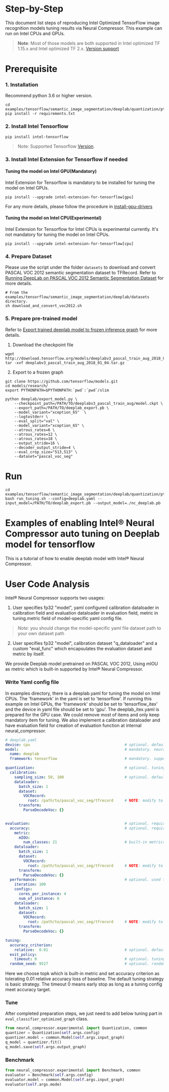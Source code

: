 Step-by-Step
============

This document list steps of reproducing Intel Optimized TensorFlow image recognition models tuning results via Neural Compressor.
This example can run on Intel CPUs and GPUs.

> **Note**: 
> Most of those models are both supported in Intel optimized TF 1.15.x and Intel optimized TF 2.x.
> [Version support](../../../../../../README.md#supported-frameworks)
# Prerequisite

### 1. Installation
  Recommend python 3.6 or higher version.

  ```shell
  cd examples/tensorflow/semantic_image_segmentation/deeplab/quantization/ptq
  pip install -r requirements.txt
  ```

### 2. Install Intel Tensorflow
```shell
pip install intel-tensorflow
```
> Note: Supported Tensorflow [Version](../../../../../../README.md#supported-frameworks).

### 3. Install Intel Extension for Tensorflow if needed
#### Tuning the model on Intel GPU(Mandatory)
Intel Extension for Tensorflow is mandatory to be installed for tuning the model on Intel GPUs.

```shell
pip install --upgrade intel-extension-for-tensorflow[gpu]
```
For any more details, please follow the procedure in [install-gpu-drivers](https://github.com/intel-innersource/frameworks.ai.infrastructure.intel-extension-for-tensorflow.intel-extension-for-tensorflow/blob/master/docs/install/install_for_gpu.md#install-gpu-drivers)

#### Tuning the model on Intel CPU(Experimental)
Intel Extension for Tensorflow for Intel CPUs is experimental currently. It's not mandatory for tuning the model on Intel CPUs.

```shell
pip install --upgrade intel-extension-for-tensorflow[cpu]
```

### 4. Prepare Dataset
Please use the script under the folder `datasets` to download and convert PASCAL VOC 2012 semantic segmentation dataset to TFRecord. Refer to [Running DeepLab on PASCAL VOC 2012 Semantic Segmentation Dataset](https://github.com/tensorflow/models/blob/master/research/deeplab/g3doc/pascal.md#running-deeplab-on-pascal-voc-2012-semantic-segmentation-dataset) for more details.
```shell
# From the examples/tensorflow/semantic_image_segmentation/deeplab/datasets directory.
sh download_and_convert_voc2012.sh
```

### 5. Prepare pre-trained model
Refer to [Export trained deeplab model to frozen inference graph](https://github.com/tensorflow/models/blob/master/research/deeplab/g3doc/export_model.md#export-trained-deeplab-model-to-frozen-inference-graph) for more details.

1. Download the checkpoint file
```shell
wget http://download.tensorflow.org/models/deeplabv3_pascal_train_aug_2018_01_04.tar.gz
tar -xvf deeplabv3_pascal_train_aug_2018_01_04.tar.gz
```
2. Export to a frozen graph
```shell
git clone https://github.com/tensorflow/models.git
cd models/research/
export PYTHONPATH=$PYTHONPATH:`pwd`:`pwd`/slim

python deeplab/export_model.py \ 
    --checkpoint_path=/PATH/TO/deeplabv3_pascal_train_aug/model.ckpt \ 
    --export_path=/PATH/TO/deeplab_export.pb \ 
    --model_variant="xception_65"  \ 
    --logtostderr \ 
    --eval_split="val" \ 
    --model_variant="xception_65" \ 
    --atrous_rates=6 \ 
    --atrous_rates=12 \ 
    --atrous_rates=18 \ 
    --output_stride=16 \ 
    --decoder_output_stride=4 \ 
    --eval_crop_size="513,513" \ 
    --dataset="pascal_voc_seg"
```

# Run
```shell
cd examples/tensorflow/semantic_image_segmentation/deeplab/quantization/ptq
bash run_tuning.sh --config=deeplab.yaml --input_model=/PATH/TO/deeplab_export.pb --output_model=./nc_deeplab.pb
```


Examples of enabling Intel® Neural Compressor auto tuning on Deeplab model for tensorflow
=======================================================

This is a tutorial of how to enable deeplab model with Intel® Neural Compressor.

# User Code Analysis

Intel® Neural Compressor supports two usages:

1. User specifies fp32 "model", yaml configured calibration dataloader in calibration field and evaluation dataloader in evaluation field, metric in tuning.metric field of model-specific yaml config file.

> *Note*: 
> you should change the model-specific yaml file dataset path to your own dataset path

2. User specifies fp32 "model", calibration dataset "q_dataloader" and a custom "eval_func" which encapsulates the evaluation dataset and metric by itself.

We provide Deeplab model pretrained on PASCAL VOC 2012, Using mIOU as metric which is built-in supported by Intel® Neural Compressor.

### Write Yaml config file

In examples directory, there is a deeplab.yaml for tuning the model on Intel CPUs. The 'framework' in the yaml is set to 'tensorflow'. If running this example on Intel GPUs, the 'framework' should be set to 'tensorflow_itex' and the device in yaml file should be set to 'gpu'. The deeplab_itex.yaml is prepared for the GPU case. We could remove most of items and only keep mandatory item for tuning. We also implement a calibration dataloader and have evaluation field for creation of evaluation function at internal neural_compressor.

```yaml
# deeplab.yaml
device: cpu                                          # optional. default value is cpu, other value is gpu.
model:                                               # mandatory. neural_compressor uses this model name and framework name to decide where to save tuning history and deploy yaml.
  name: deeplab
  framework: tensorflow                              # mandatory. supported values are tensorflow, pytorch, pytorch_ipex, onnxrt_integer, onnxrt_qlinear or mxnet; allow new framework backend extension.

quantization:                                        # optional. tuning constraints on model-wise for advance user to reduce tuning space.
  calibration:
    sampling_size: 50, 100                           # optional. default value is 100. used to set how many samples should be used in calibration.
    dataloader:
      batch_size: 1
      dataset:
        VOCRecord:
          root: /path/to/pascal_voc_seg/tfrecord     # NOTE: modify to calibration 
      transform:
        ParseDecodeVoc: {}


evaluation:                                          # optional. required if user doesn't provide eval_func in neural_compressor.Quantization.
  accuracy:                                          # optional. required if user doesn't provide eval_func in neural_compressor.Quantization.
    metric:
      mIOU: 
        num_classes: 21                              # built-in metrics are topk, map, f1, allow user to register new metric.
    dataloader:
      batch_size: 1
      dataset:
        VOCRecord:
          root: /path/to/pascal_voc_seg/tfrecord     # NOTE: modify to evaluation dataset location if needed
      transform:
        ParseDecodeVoc: {}
  performance:                                       # optional. used to benchmark performance of passing model.
    iteration: 100
    configs:
      cores_per_instance: 4
      num_of_instance: 6
    dataloader:
      batch_size: 1
      dataset:
        VOCRecord:
          root: /path/to/pascal_voc_seg/tfrecord     # NOTE: modify to evaluation dataset location if needed
      transform:
        ParseDecodeVoc: {}

tuning:
  accuracy_criterion:
    relative:  0.01                                  # optional. default value is relative, other value is absolute. this example allows relative accuracy loss: 1%.
  exit_policy:
    timeout: 0                                       # optional. tuning timeout (seconds). default value is 0 which means early stop. combine with max_trials field to decide when to exit.
  random_seed: 9527                                  # optional. random seed for deterministic tuning.


```

Here we choose topk which is built-in metric and set accuracy criterion as tolerating 0.01 relative accuracy loss of baseline. The default tuning strategy is basic strategy. The timeout 0 means early stop as long as a tuning config meet accuracy target.

### Tune

After completed preparation steps, we just need to add below tuning part in `eval_classifier_optimized_graph` class.

```python
from neural_compressor.experimental import Quantization, common
quantizer = Quantization(self.args.config)
quantizer.model = common.Model(self.args.input_graph)
q_model = quantizer.fit()
q_model.save(self.args.output_graph)
```

### Benchmark
```python
from neural_compressor.experimental import Benchmark, common
evaluator = Benchmark(self.args.config)
evaluator.model = common.Model(self.args.input_graph)
evaluator(self.args.mode)
```

